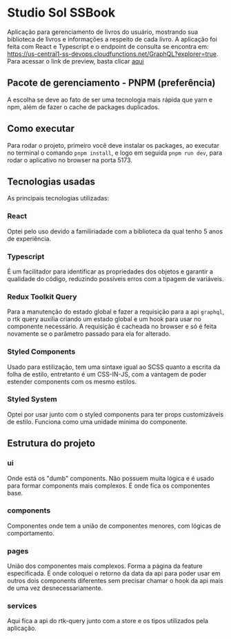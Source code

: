 # Studio Sol SSBook

Aplicação para gerenciamento de livros do usuário, mostrando sua biblioteca de livros e informações a respeito de cada livro. A aplicação foi feita com React e Typescript e o endpoint de consulta se encontra em: https://us-central1-ss-devops.cloudfunctions.net/GraphQL?explorer=true. Para acessar o link de preview, basta clicar [aqui](https://studio-sol-ssbook.vercel.app/)

## Pacote de gerenciamento - PNPM (preferência)

A escolha se deve ao fato de ser uma tecnologia mais rápida que yarn e npm, além de fazer o cache de packages duplicados.

## Como executar

Para rodar o projeto, primeiro você deve instalar os packages, ao executar no terminal o comando `pnpm install`, e logo em seguida `pnpm run dev`, para rodar o aplicativo no browser na porta 5173.

## Tecnologias usadas

As principais tecnologias utilizadas:

### React

Optei pelo uso devido a familiriadade com a biblioteca da qual tenho 5 anos de experiência.

### Typescript

É um facilitador para identificar as propriedades dos objetos e garantir a qualidade do código, reduzindo possíveis erros com a tipagem de variáveis.

### Redux Toolkit Query

Para a manutenção do estado global e fazer a requisição para a api `graphql`, o rtk query auxilia criando um estado global e um hook para usar no componente necessário. A requisição é cacheada no browser e só é feita novamente se o parâmetro passado para ela for alterado.

### Styled Components

Usado para estilização, tem uma sintaxe igual ao SCSS quanto a escrita da folha de estilo, entretanto é um CSS-IN-JS, com a vantagem de poder estender components com os mesmo estilos.

### Styled System

Optei por usar junto com o styled components para ter props customizáveis de estilo. Funciona como uma unidade mínima do componente.

## Estrutura do projeto

### ui

Onde está os "dumb" components. Não possuem muita lógica e é usado para formar components mais complexos. É onde fica os componentes base.

### components

Componentes onde tem a união de componentes menores, com lógicas de comportamento.

### pages

União dos componentes mais complexos. Forma a página da feature especificada. É onde coloquei o retorno da data da api para poder usar em outros dois components diferentes sem precisar chamar o hook da api mais de uma vez desnecessariamente.

### services

Aqui fica a api do rtk-query junto com a store e os tipos utilizados pela aplicação.
